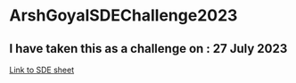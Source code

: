 # ArshGoyalSDEChallenge2023

## I have taken this as a challenge on : 27 July 2023 

[Link to SDE sheet](https://docs.google.com/spreadsheets/d/1r35qSXY6rSAonFbPEKB_KXUvpCIBbVGMp5001MaNb3c/edit#gid=0)
